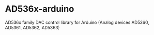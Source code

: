 # AD536x-arduino
AD536x family DAC control library for Arduino (Analog devices AD5360, AD5361, AD5362, AD5363)
